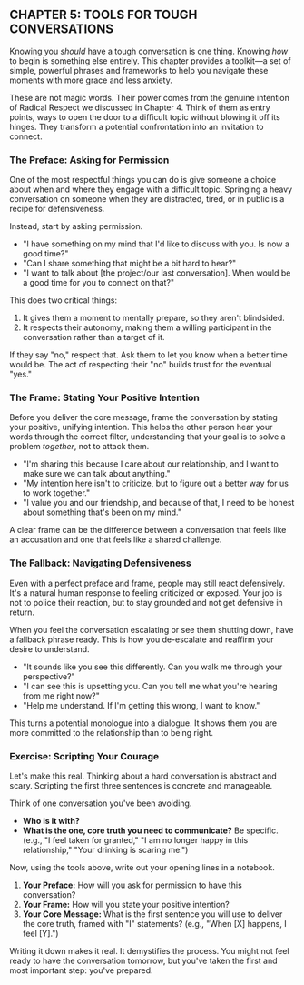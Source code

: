 ## CHAPTER 5: TOOLS FOR TOUGH CONVERSATIONS

Knowing you *should* have a tough conversation is one thing. Knowing *how* to begin is something else entirely. This chapter provides a toolkit—a set of simple, powerful phrases and frameworks to help you navigate these moments with more grace and less anxiety.

These are not magic words. Their power comes from the genuine intention of Radical Respect we discussed in Chapter 4. Think of them as entry points, ways to open the door to a difficult topic without blowing it off its hinges. They transform a potential confrontation into an invitation to connect.

### The Preface: Asking for Permission

One of the most respectful things you can do is give someone a choice about when and where they engage with a difficult topic. Springing a heavy conversation on someone when they are distracted, tired, or in public is a recipe for defensiveness.

Instead, start by asking permission.

*   "I have something on my mind that I'd like to discuss with you. Is now a good time?"
*   "Can I share something that might be a bit hard to hear?"
*   "I want to talk about [the project/our last conversation]. When would be a good time for you to connect on that?"

This does two critical things:
1.  It gives them a moment to mentally prepare, so they aren't blindsided.
2.  It respects their autonomy, making them a willing participant in the conversation rather than a target of it.

If they say "no," respect that. Ask them to let you know when a better time would be. The act of respecting their "no" builds trust for the eventual "yes."

### The Frame: Stating Your Positive Intention

Before you deliver the core message, frame the conversation by stating your positive, unifying intention. This helps the other person hear your words through the correct filter, understanding that your goal is to solve a problem *together*, not to attack them.

*   "I'm sharing this because I care about our relationship, and I want to make sure we can talk about anything."
*   "My intention here isn't to criticize, but to figure out a better way for us to work together."
*   "I value you and our friendship, and because of that, I need to be honest about something that's been on my mind."

A clear frame can be the difference between a conversation that feels like an accusation and one that feels like a shared challenge.

### The Fallback: Navigating Defensiveness

Even with a perfect preface and frame, people may still react defensively. It's a natural human response to feeling criticized or exposed. Your job is not to police their reaction, but to stay grounded and not get defensive in return.

When you feel the conversation escalating or see them shutting down, have a fallback phrase ready. This is how you de-escalate and reaffirm your desire to understand.

*   "It sounds like you see this differently. Can you walk me through your perspective?"
*   "I can see this is upsetting you. Can you tell me what you're hearing from me right now?"
*   "Help me understand. If I'm getting this wrong, I want to know."

This turns a potential monologue into a dialogue. It shows them you are more committed to the relationship than to being right.

### Exercise: Scripting Your Courage

Let's make this real. Thinking about a hard conversation is abstract and scary. Scripting the first three sentences is concrete and manageable.

Think of one conversation you've been avoiding.
*   **Who is it with?**
*   **What is the one, core truth you need to communicate?** Be specific. (e.g., "I feel taken for granted," "I am no longer happy in this relationship," "Your drinking is scaring me.")

Now, using the tools above, write out your opening lines in a notebook.
1.  **Your Preface:** How will you ask for permission to have this conversation?
2.  **Your Frame:** How will you state your positive intention?
3.  **Your Core Message:** What is the first sentence you will use to deliver the core truth, framed with "I" statements? (e.g., "When [X] happens, I feel [Y].")

Writing it down makes it real. It demystifies the process. You might not feel ready to have the conversation tomorrow, but you've taken the first and most important step: you've prepared. 